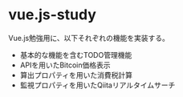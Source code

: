 # vue.js-study

Vue.js勉強用に、以下それぞれの機能を実装する。

- 基本的な機能を含むTODO管理機能
- APIを用いたBitcoin価格表示
- 算出プロパティを用いた消費税計算
- 監視プロパティを用いたQiitaリアルタイムサーチ
